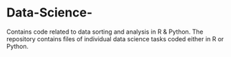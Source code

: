 # Data-Science-
Contains code related to data sorting and analysis in R &amp; Python.
The repository contains files of individual data science tasks coded either in R or Python.
